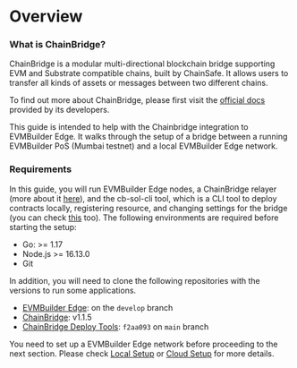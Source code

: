 # Overview

### What is ChainBridge?

ChainBridge is a modular multi-directional blockchain bridge supporting EVM and Substrate compatible chains, built by ChainSafe. It allows users to transfer all kinds of assets or messages between two different chains.

To find out more about ChainBridge, please first visit the [official docs](https://chainbridge.chainsafe.io/) provided by its developers.

This guide is intended to help with the Chainbridge integration to EVMBuilder Edge. It walks through the setup of a bridge between a running EVMBuilder PoS (Mumbai testnet) and a local EVMBuilder Edge network.

### Requirements
In this guide, you will run EVMBuilder Edge nodes, a ChainBridge relayer (more about it [here](general-definitions.md)), and the cb-sol-cli tool, which is a CLI tool to deploy contracts locally, registering resource, and changing settings for the bridge (you can check [this](https://chainbridge.chainsafe.io/cli-options/#cli-options) too). The following environments are required before starting the setup:

* Go: >= 1.17
* Node.js >= 16.13.0
* Git

In addition, you will need to clone the following repositories with the versions to run some applications.

* [EVMBuilder Edge](https://github.com/EVMBuilder-Smartchain): on the `develop` branch
* [ChainBridge](https://github.com/EVMBuilder-Smartchain/ChainBridge): v1.1.5
* [ChainBridge Deploy Tools](https://github.com/EVMBuilder-Smartchain/chainbridge-deploy): `f2aa093` on `main` branch

You need to set up a EVMBuilder Edge network before proceeding to the next section. Please check [Local Setup](../../get-started/local-setup.md) or [Cloud Setup](../../get-started/cloud-setup.md) for more details.
